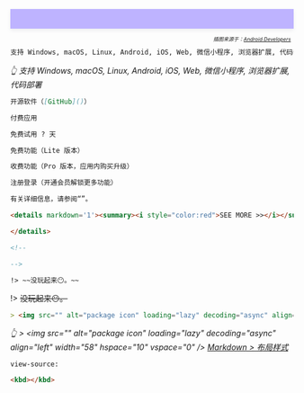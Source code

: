 <div style="position: relative;min-height: 35px;background: rgb(190 179 255) url(../_media/../_media/glossary-hero.png) top/cover no-repeat;box-shadow: rgba(140, 149, 159, 0.15) 0px 3px 6px 0px;margin-bottom: 35px;">
<i style="position: absolute;right: 0;bottom: -25px;font-size: xx-small;">

插图来源于：[Android Developers](https://developer.android.google.cn/design/ui/mobile/guides/foundations/glossary?hl=zh-cn)&nbsp;&nbsp;</i></div>

```md
支持 Windows, macOS, Linux, Android, iOS, Web, 微信小程序, 浏览器扩展, 代码部署
```
*👆 支持 Windows, macOS, Linux, Android, iOS, Web, 微信小程序, 浏览器扩展, 代码部署*

```md
开源软件（[GitHub]()）
```

```md
付费应用
```

```md
免费试用 ? 天
```

```md
免费功能（Lite 版本）
```

```md
收费功能（Pro 版本，应用内购买升级）
```

```md
注册登录（开通会员解锁更多功能）
```

```md
有关详细信息，请参阅“”。
```

```html
<details markdown='1'><summary><i style="color:red">SEE MORE >></i></summary>

</details>
```

```html
<!--

-->
```

```md
!> ~~没玩起来😶。~~
```
!> ~~没玩起来😶。~~

```md
> <img src="" alt="package icon" loading="lazy" decoding="async" align="left" width="58" hspace="10" vspace="0" />
```
*👆 > \<img src="" alt="package icon" loading="lazy" decoding="async" align="left" width="58" hspace="10" vspace="0" /> [Markdown > 布局样式](os/tools/markdown.md#布局样式)*

```uri
view-source:
```

```html
<kbd></kbd>
```
